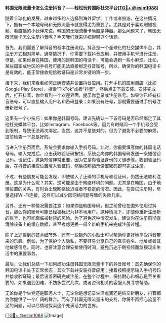 **韩国无限流量卡怎么注册抖音？——轻松玩转国际社交平台[[TG💪+ @esim1088](https://t.me/s/esim1088)]**

随着全球化的发展，越来越多的人选择到海外留学、工作或者旅游。在这些情况下，拥有一个本地号码和无限流量卡就显得尤为重要了。尤其是对于喜欢刷短视频、看直播的小伙伴来说，韩国的无限流量卡简直是神器。那么问题来了，韩国无限流量卡怎么注册抖音呢？今天我们就来详细聊聊这个话题。

首先，我们需要了解抖音的基本注册流程。抖音是一个全球化的社交媒体平台，其注册方式相对简单。通常情况下，你需要下载抖音应用，并使用手机号进行注册。但是，如果你身在韩国，使用的是韩国的电话卡，可能会遇到一些小麻烦。比如，某些国家或地区的手机号可能无法直接绑定抖音账号。所以，确保你的韩国电话卡是有效的、能正常接收短信验证码是非常关键的第一步。

接下来，我们来看看如何正确安装并设置抖音应用。打开手机的应用商店（比如Google Play Store），搜索“TikTok”或者“抖音”，然后点击下载安装。安装完成后，打开抖音，你会看到一个欢迎界面，提示你登录或注册账号。如果你已经有抖音账号，可以直接输入用户名和密码登录；如果没有账号，那就需要通过手机号注册新账号了。

这里有一个小技巧：如果你是韩国号码，建议先确认一下该号码是否已经绑定了其他社交媒体平台，比如Instagram、Facebook等。因为有时候同一个手机号会受到限制，导致无法再次绑定。当然，这并不是绝对的，但为了避免不必要的麻烦，提前检查一下总是好的。

当进入注册页面后，系统会要求你输入手机号码。此时，你需要填写你的韩国电话号码。输入完成后，点击获取验证码按钮，系统会向你的韩国号码发送一条短信验证码。请记住，这条短信非常重要，因为它是你验证身份的关键步骤。收到验证码后，在抖音的相应位置填入验证码，然后按照指示设置密码即可完成注册。

不过，有些朋友可能会发现，即使输入了正确的手机号和验证码，仍然无法顺利注册。这是为什么呢？其实，这可能是由于网络环境的问题。尤其是在韩国，由于地理位置的关系，有时会出现网络延迟或者不稳定的情况。因此，在尝试注册时，尽量选择Wi-Fi连接，这样可以减少因网络问题导致的失败几率。

另外，还有一种情况需要注意：如果你是韩国号码，但之前曾经在国外使用过抖音，那么你的账号可能已经被标记为非本地用户。这种情况下，即便你重新注册新的账号，也可能面临被封禁的风险。为了避免这种情况发生，建议你在注册前彻底清除设备上的缓存数据，甚至考虑更换一部全新的手机来完成注册过程。

除了上述提到的技术细节外，还有一些额外的小贴士可以帮助你更好地享受抖音带来的乐趣。例如，为了保护个人隐私，不要轻易分享自己的真实姓名、地址或者其他敏感信息。同时，也要注意合理安排使用时间，避免沉迷于刷视频而忽视现实生活中的重要事务。

最后，让我们总结一下如何成功注册韩国无限流量卡下的抖音账号：首先确保你的韩国电话卡处于正常状态；其次下载并安装抖音应用；接着按照提示输入手机号码并接收验证码；最后设置密码完成注册。在整个过程中，保持耐心和细心是至关重要的。如果遇到困难，不妨多尝试几次，或者咨询相关的客服人员寻求帮助。

无论你是学生党还是职场人士，无论你是想记录生活点滴还是结交新朋友，抖音都为你提供了一个广阔的舞台。而有了韩国无限流量卡的支持，你将不再担心流量不足的问题，可以尽情地探索这个充满活力的世界。

[[TG💪+ @esim1088](https://t.me/s/esim1088) ![Image](https://i.postimg.cc/4NQfJmqS/Snipaste-2025-05-13-00-14-12.png)]